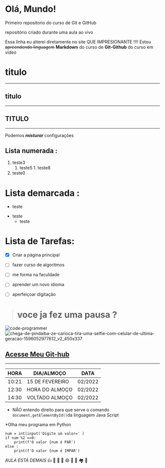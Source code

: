 # Olá, Mundo!
 Primeiro repositorio do curso de Git e GitHub

 repositório criado durante uma aula ao vivo 
 
 Essa linha eu alterei diretamente no site QUE IMPRESIONANTE !!!!
Estou ~~apreendendo linguagem~~ **Markdown**  do curso de __Git-Github__ do curso em _video_

# titulo  
***
## titulo
---
## TITULO
***

Podemos  __*misturar*__ configurações



## Lista numerada :
1. teste3
     1. teste5
       1. teste8
1000. teste0





# Lista demarcada :
* teste 
- teste
  * teste


# Lista de Tarefas: 


- [x] Criar a página principal 
- [ ] fazer curso de algoritmos
- [ ] me forma na faculdade
- [ ] aprender um novo idioma 
- [ ] aperfeiçoar digitação   


> # voce ja fez uma pausa ?

![code-programmer](https://user-images.githubusercontent.com/98123374/154068675-ec297651-eab9-449d-afe0-7266d9b6fbf2.gif)                                                                  
![chega-de-pindaiba-ze-carioca-tira-uma-selfie-com-celular-de-ultima-geracao-1596052977612_v2_450x337](https://user-images.githubusercontent.com/98123374/154068929-ac8db400-f9bf-44bd-82b6-3d77c108f051.jpg)
 

##  [Acesse Meu Git-hub](https://https://github.com/LucasAlexandree)

---

HORA | DIA/ALMOÇO | DATA 
---|---|---
10:21|15 DE FEVEREIRO|02/2022
12:30|HORA DO ALMOÇO|02/2022
14:30|VOLTADO ALMOÇO|02/2022




* NÃO entendo direito para que serve o comando ` document,getElementById() `da linguagem Java Script  

*Olha meu programa em Python 
```
num = int(input('Digite um valor=' )
if num %2 ==0:
    print(f'O valor {num é PAR')
else : 
    print(f'O valor {num é IMPAR')
```
  _AULA ESTÁ DEMAIS_  👍 🥇 💯 🍔  😄 🦁 🚗 🏘️ 🌇 

